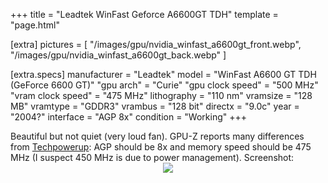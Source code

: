 +++
title     = "Leadtek WinFast Geforce A6600GT TDH"
template  = "page.html"

[extra]
pictures  = [
  "/images/gpu/nvidia_winfast_a6600gt_front.webp",
  "/images/gpu/nvidia_winfast_a6600gt_back.webp"
]

  [extra.specs]
  manufacturer        = "Leadtek"
  model               = "WinFast A6600 GT TDH (GeForce 6600 GT)"
  "gpu arch"          = "Curie"
  "gpu clock speed"   = "500 MHz"
  "vram clock speed"  = "475 MHz"
  lithography         = "110 nm"
  vramsize            = "128 MB"
  vramtype            = "GDDR3"
  vrambus             = "128 bit"
  directx             = "9.0c"
  year                = "2004?"
  interface           = "AGP 8x"
  condition           = "Working"
+++

<div class="block">Beautiful but not quiet (very loud fan). GPU-Z reports many differences from <a href="https://www.techpowerup.com/gpu-specs/geforce-6600-gt-agp.c115">Techpowerup</a>: AGP should be 8x and memory speed should be 475 MHz (I suspect 450 MHz is due to power management)</a>. Screenshot:</div>

<center>
  <img src="/images/gpu/nvidia_winfast_a6600gt_gpuz.gif" />
</center>